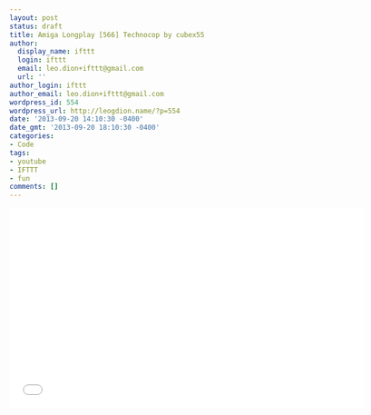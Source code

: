 ```yaml
---
layout: post
status: draft
title: Amiga Longplay [566] Technocop by cubex55
author:
  display_name: ifttt
  login: ifttt
  email: leo.dion+ifttt@gmail.com
  url: ''
author_login: ifttt
author_email: leo.dion+ifttt@gmail.com
wordpress_id: 554
wordpress_url: http://leogdion.name/?p=554
date: '2013-09-20 14:10:30 -0400'
date_gmt: '2013-09-20 18:10:30 -0400'
categories:
- Code
tags:
- youtube
- IFTTT
- fun
comments: []
---
```

<iframe width="625" height="352" src="//www.youtube.com/embed/c1009PEDLCE" frameborder="0" allowfullscreen></iframe>
